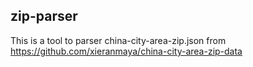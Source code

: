 ## zip-parser

This is a tool to parser china-city-area-zip.json from https://github.com/xieranmaya/china-city-area-zip-data
